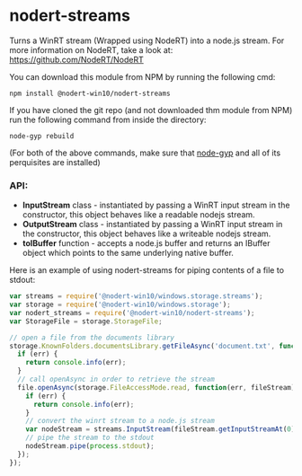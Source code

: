 nodert-streams
=====
Turns a WinRT stream (Wrapped using NodeRT) into a node.js stream.
For more information on NodeRT, take a look at: <a href="https://github.com/NodeRT/NodeRT" target="_blank">https://github.com/NodeRT/NodeRT</a>

You can download this module from NPM by running the following cmd:

```
npm install @nodert-win10/nodert-streams
```

If you have cloned the git repo (and not downloaded thm module from NPM) run the following command from inside the directory:

```
node-gyp rebuild
```

(For both of the above commands, make sure that <a href="https://github.com/TooTallNate/node-gyp" target="_blank">node-gyp</a> and all of its perquisites are installed)

<h3>API:</h3>

* **InputStream** class - instantiated by passing a WinRT input stream in the constructor, this object behaves like a readable nodejs stream.
* **OutputStream** class - instantiated by passing a WinRT input stream in the constructor, this object behaves like a writeable nodejs stream.
* **toIBuffer** function - accepts a node.js buffer and returns an IBuffer object which points to the same underlying native buffer.

Here is an example of using nodert-streams for piping contents of a file to stdout:

```javascript
var streams = require('@nodert-win10/windows.storage.streams');
var storage = require('@nodert-win10/windows.storage');
var nodert_streams = require('@nodert-win10/nodert-streams');
var StorageFile = storage.StorageFile;

// open a file from the documents library
storage.KnownFolders.documentsLibrary.getFileAsync('document.txt', function(err, file) {
  if (err) {
    return console.info(err);
  }
  // call openAsync in order to retrieve the stream
  file.openAsync(storage.FileAccessMode.read, function(err, fileStream) {
    if (err) {
      return console.info(err);
    }
    // convert the winrt stream to a node.js stream
    var nodeStream = streams.InputStream(fileStream.getInputStreamAt(0));
    // pipe the stream to the stdout
    nodeStream.pipe(process.stdout);
  });
});
```
